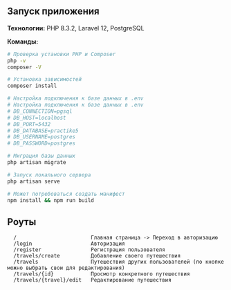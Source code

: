 ## Запуск приложения

**Технологии:** PHP 8.3.2, Laravel 12, PostgreSQL

**Команды:**
```bash
# Проверка установки PHP и Composer
php -v
composer -V

# Установка зависимостей
composer install

# Настройка подключения к базе данных в .env
# Настройка подключения к базе данных в .env
# DB_CONNECTION=pgsql
# DB_HOST=localhost
# DB_PORT=5432
# DB_DATABASE=practike5
# DB_USERNAME=postgres
# DB_PASSWORD=postgres

# Миграция базы данных
php artisan migrate

# Запуск локального сервера
php artisan serve

# Может потребоваться создать манифест
npm install && npm run build

```
Роуты
-------------------

      /                        Главная страница -> Переход в авторизацию
      /login                   Авторизация
      /register                Регистрация пользователя
      /travels/create          Добавление своего путешествия
      /travels                 Путешествия других пользователей (по кнопке можно выбрать свои для редактирования)
      /travels/{id}            Просмотр конкретного путешествия
      /travels/{travel}/edit   Редактирование путешествия
